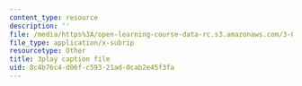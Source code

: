 ```yaml
---
content_type: resource
description: ''
file: /media/https%3A/open-learning-course-data-rc.s3.amazonaws.com/3-091sc-introduction-to-solid-state-chemistry-fall-2010/8c4b76c4d06fc59321ad0cab2e45f3fa_fFg4uXMpnV0.srt
file_type: application/x-subrip
resourcetype: Other
title: 3play caption file
uid: 8c4b76c4-d06f-c593-21ad-0cab2e45f3fa
---
```

